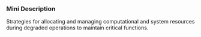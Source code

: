 ### Mini Description

Strategies for allocating and managing computational and system resources during degraded operations to maintain critical functions.
